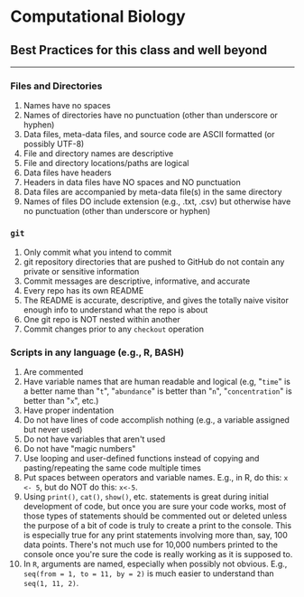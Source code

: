 # Computational Biology
## Best Practices for this class and well beyond

<hr>

### Files and Directories
1. Names have no spaces
2. Names of directories have no punctuation (other than underscore or hyphen)
3. Data files, meta-data files, and source code are ASCII formatted (or possibly UTF-8)
4. File and directory names are descriptive
5. File and directory locations/paths are logical
6. Data files have headers
7. Headers in data files have NO spaces and NO punctuation
8. Data files are accompanied by meta-data file(s) in the same directory
9. Names of files DO include extension (e.g., .txt, .csv) but otherwise have no punctuation (other than underscore or hyphen)

### `git`
1. Only commit what you intend to commit
2. git repository directories that are pushed to GitHub do not contain any private or sensitive information
3. Commit messages are descriptive, informative, and accurate
4. Every repo has its own README
5. The README is accurate, descriptive, and gives the totally naive visitor enough info to understand what the repo is about
6. One git repo is NOT nested within another
7. Commit changes prior to any `checkout` operation

### Scripts in any language (e.g., R, BASH)
1. Are commented
2. Have variable names that are human readable and logical (e.g, "`time`" is a better name than "`t`", "`abundance`" is better than "`n`", "`concentration`" is better than "`x`", etc.)
3. Have proper indentation
4. Do not have lines of code accomplish nothing (e.g., a variable assigned but never used)
5. Do not have variables that aren't used
6. Do not have "magic numbers"
7. Use looping and user-defined functions instead of copying and pasting/repeating the same code multiple times
8. Put spaces between operators and variable names.  E.g., in R, do this: `x <- 5`, but do NOT do this: `x<-5`.
9. Using `print()`, `cat()`, `show()`, etc. statements is great during initial development of code, but once you are sure your code works, most of those types of statements should be commented out or deleted unless the purpose of a bit of code is truly to create a print to the console.  This is especially true for any print statements involving more than, say, 100 data points.  There's not much use for 10,000 numbers printed to the console once you're sure the code is really working as it is supposed to.
10.  In `R`, arguments are named, especially when possibly not obvious.  E.g., `seq(from = 1, to = 11, by = 2)` is much easier to understand than `seq(1, 11, 2)`.


